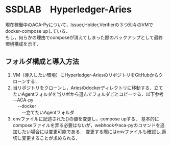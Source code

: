 # SSDLAB　Hyperledger-Aries  

現在稼働中のACA-Pyについて，Issuer,Holder,Verifierの３つ別々のVMでdocker-compose upしている．  
もし，何らかの理由でcomposeが消えてしまった際のバックアップとして最終環境構成を示す．  

## フォルダ構成と導入方法
1. VM（導入したい環境）にHyperledger-AriesのリポジトリをGitHubからクローンする．
2. 当リポジトリをクローンし，Ariesのdockerディレクトリに移動する．立てたいAgentフォルダを当リポから選んでフォルダごとコピーする．以下参考  
--ACA-py  
　--docker  
　　--立てたいAgentフォルダ  
3. envファイルに記述された{}の値を変更し，compose upする．
基本的にcomposeファイルを弄る必要はないが，webhookやaca-pyのコマンドを追加したい場合には変更可能である．
変更する際にはenvファイルも確認し,適切に変更することが求められる．

